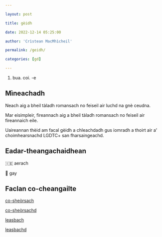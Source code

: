 ```yaml
---

layout: post

title: gèidh

date: 2022-12-14 05:25:00

author: 'Crìstean MacMhìcheil'

permalink: /geidh/

categories: [gd]

---
```


1. bua. coi. -e

## Mìneachadh

Neach aig a bheil tàladh romansach no feiseil air luchd na gnè ceudna.

Mar eisimpleir, fireannach aig a bheil tàladh romansach no feiseil air fireannaich eile.

Uaireannan thèid am facal gèidh a chleachdadh gus iomradh a thoirt air a' choimhearsnachd LGDTC+ san fharsaingeachd.

## Eadar-theangachaidhean

&#x1f1ee;&#x1f1ea; aerach

&#x1f3f4;&#xe0067;&#xe0062;&#xe0065;&#xe006e;&#xe0067;&#xe007f; gay

## Faclan co-cheangailte

[co-sheòrsach](https://faclair.lgbt/co-sheorsach/)

[co-sheòrsachd](https://faclair.lgbt/co-sheorsachd/)

[leasbach](https://faclair.lgbt/leasbach/)

[leasbachd](https://faclair.lgbt/leasbachd/)